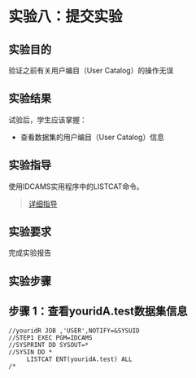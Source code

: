 # 实验八：提交实验

## 实验目的

验证之前有关用户编目（User Catalog）的操作无误

## 实验结果

试验后，学生应该掌握：

- 查看数据集的用户编目（User Catalog）信息

## 实验指导

使用IDCAMS实用程序中的LISTCAT命令。

>[详细指导](http://www.doc88.com/p-9925261346401.html)

## 实验要求

完成实验报告

## 实验步骤

## 步骤 1：查看youridA.test数据集信息

```
//youridR JOB ,'USER',NOTIFY=&SYSUID                                      
//STEP1 EXEC PGM=IDCAMS                                                 
//SYSPRINT DD SYSOUT=*                                                  
//SYSIN DD *                                                            
     LISTCAT ENT(youridA.test) ALL                                      
/*
```



 

